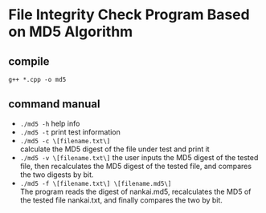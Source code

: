 # File Integrity Check Program Based on MD5 Algorithm

## compile
`g++ *.cpp -o md5`

## command manual

+ `./md5 -h`
  help info
+ `./md5 -t`
  print test information
+ `./md5 -c \[filename.txt\]`  
  calculate the MD5 digest of the file under test and print it
+ `./md5 -v \[filename.txt\]` 
  the user inputs the MD5 digest of the tested file, then recalculates the MD5 digest of the tested file, and compares the two digests by bit.
+ `./md5 -f \[filename.txt\] \[filename.md5\]`  
  The program reads the digest of nankai.md5, recalculates the MD5 of the tested file nankai.txt, and finally compares the two by bit.
